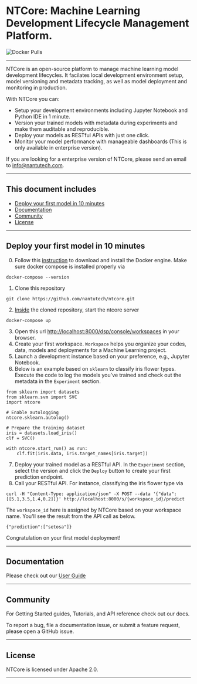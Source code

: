 # NTCore: Machine Learning Development Lifecycle Management Platform.

![Docker Pulls](https://img.shields.io/docker/pulls/ntcore/webserver)

----

NTCore is an open-source platform to manage machine learning model development lifecycles. It facilates local development environment setup, model versioning and metadata tracking, as well as model deployment and monitoring in production.

With NTCore you can:
* Setup your development environments including Jupyter Notebook and Python IDE in 1 minute.
* Version your trained models with metadata during experiments and make them auditable and reproducible.
* Deploy your models as RESTful APIs with just one click.
* Monitor your model performance with manageable dashboards (This is only available in enterprise version).

If you are looking for a enterprise version of NTCore, please send an email to info@nantutech.com.

----

## This document includes

- [Deploy your first model in 10 minutes](#deploy-your-first-model-in-10-minutes)
- [Documentation](#documentation)
- [Community](#community)
- [License](#license)

----

## Deploy your first model in 10 minutes

0. Follow this [instruction](https://docs.docker.com/get-started/#download-and-install-docker) to download and install the Docker engine. Make sure docker compose is installed properly via 
```
docker-compose --version
```
1. Clone this repository
``` 
git clone https://github.com/nantutech/ntcore.git
```
2. <ins>Inside</ins> the cloned repository, start the ntcore server
```
docker-compose up
```
3. Open this url [http://localhost:8000/dsp/console/workspaces](http://localhost:8000/dsp/console/workspaces) in your browser.
4. Create your first workspace. `Workspace` helps you organize your codes, data, models and deployments for a Machine Learning project.
5. Launch a development instance based on your preference, e.g., Jupyter Notebook.
6. Below is an example based on `sklearn` to classify iris flower types. Execute the code to log the models you've trained and check out the metadata in the `Experiment` section.
```
from sklearn import datasets
from sklearn.svm import SVC
import ntcore

# Enable autologging
ntcore.sklearn.autolog()

# Prepare the training dataset
iris = datasets.load_iris()
clf = SVC()

with ntcore.start_run() as run:
    clf.fit(iris.data, iris.target_names[iris.target])
```
7. Deploy your trained model as a RESTful API. In the `Experiment` section, select the version and click the `Deploy` button to create your first prediction endpoint.
8. Call your RESTful API. For instance, classifying the iris flower type via
```
curl -H "Content-Type: application/json" -X POST --data '{"data": [[5.1,3.5,1.4,0.2]]}' http://localhost:8000/s/{workspace_id}/predict
```
The `workspace_id` here is assigned by NTCore based on your workspace name. You'll see the result from the API call as below.
```
{"prediction":["setosa"]}
```
Congratulation on your first model deployment!


---

## Documentation
Please check out our [User Guide](https://nantutech.github.io/ntcore-doc/#/zh-cn/)

----

## Community

For Getting Started guides, Tutorials, and API reference check out our docs.

To report a bug, file a documentation issue, or submit a feature request, please open a GitHub issue.


----

## License

NTCore is licensed under Apache 2.0.

----
